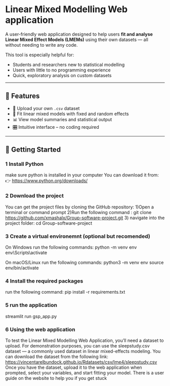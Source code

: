 # Linear Mixed Modelling Web application

A user-friendly web application designed to help users **fit and analyse Linear Mixed Effect Models (LMEMs)** using their own datasets — all without needing to write any code.

This tool is especially helpful for:
- Students and researchers new to statistical modelling
- Users with little to no programming experience
- Quick, exploratory analysis on custom datasets

---

## 🌟 Features

- 📁 Upload your own `.csv` dataset
- 🧮 Fit linear mixed models with fixed and random effects
- 📊 View model summaries and statistical output
- 🎛️ Intuitive interface – no coding required

---

## 🚀 Getting Started

### 1 Install Python 
make sure python is installed in your computer You can download it from:
👉 https://www.python.org/downloads/ 

### 2 Download the project 
You can get the project files by cloning the GitHub repository:
1)Open a terminal or command prompt
2)Run the following command : git clone https://github.com/xmashalx/Group-software-project.git
3) navigate into the project folder: cd Group-software-project

### 3 Create a virtual environemnt (optional but recomended)
On Windows
run the following commands:
python -m venv env
env\Scripts\activate

On macOS/Linux
run the following commands:
python3 -m venv env
source env/bin/activate

### 4 Install the required packages
run the following command: pip install -r requirements.txt

### 5 run the application 
streamlit run gsp_app.py

### 6 Using the web application 
To test the Linear Mixed Modelling Web Application, you’ll need a dataset to upload. 
For demonstration purposes, you can use the sleepstudy.csv dataset — a commonly used dataset in linear mixed-effects modeling.
You can download the dataset from the following link: https://vincentarelbundock.github.io/Rdatasets/csv/lme4/sleepstudy.csv
Once you have the dataset, upload it to the web application when prompted, select your variables, and start fitting your model.
There is a user guide on the website to help you if you get stuck 


